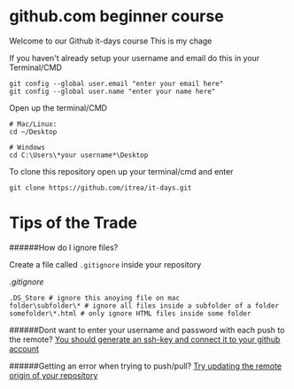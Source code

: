 # github.com beginner course
Welcome to our Github it-days course
This is my chage

If you haven't already setup your username and email do this in your Terminal/CMD
```
git config --global user.email "enter your email here"
git config --global user.name "enter your name here"
```

Open up the terminal/CMD
```
# Mac/Linux:
cd ~/Desktop

# Windows
cd C:\Users\*your username*\Desktop
```

To clone this repository open up your terminal/cmd and enter
```
git clone https://github.com/itrea/it-days.git
```

# Tips of the Trade

######How do I ignore files?

Create a file called `.gitignore` inside your repository

_.gitignore_
```
.DS_Store # ignore this anoying file on mac
folder\subfolder\* # ignore all files inside a subfolder of a folder
somefolder\*.html # only ignore HTML files inside some folder
```

######Dont want to enter your username and password with each push to the remote?
[You should generate an ssh-key and connect it to your github account](https://help.github.com/articles/generating-an-ssh-key/#platform-mac)

######Getting an error when trying to push/pull?
[Try updating the remote origin of your repository](http://stackoverflow.com/a/6565661)
